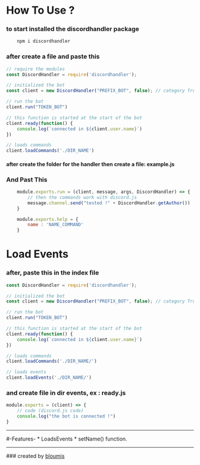 # How To Use ?

### to start installed the discordhandler package

```bash
    npm i discordhandler
```

### after create a file and paste this

```javascript
// require the modules
const DiscordHandler = require('discordhandler');

// initialized the bot
const client = new DiscordHandler("PREFIX_BOT", false); // category True Or False

// run the bot
client.run("TOKEN_BOT")

// this function is started at the start of the bot
client.ready(function() {
    console.log(`connected in ${client.user.name}`)
})

// loads commands
client.loadCommands('./DIR_NAME')
```

#### after create the folder for the handler then create a file: example.js
### And Past This

```javascript
    module.exports.run = (client, message, args, DiscordHandler) => {
        // then the commands work with discord.js
        message.channel.send("tested !" + DiscordHandler.getAuthor())
    }

    module.exports.help = {
        name : 'NAME_COMMAND'
    }
```

# Load Events
### after, paste this in the index file
```javascript
const DiscordHandler = require('discordhandler');

// initialized the bot
const client = new DiscordHandler("PREFIX_BOT", false); // category True Or False

// run the bot
client.run("TOKEN_BOT")

// this function is started at the start of the bot
client.ready(function() {
    console.log(`connected in ${client.user.name}`)
})

// loads commands
client.loadCommands('./DIR_NAME/')

// loads events
client.loadEvents('./DIR_NAME/')
```

### and create file in dir events, ex : ready.js
```javascript
module.exports = (client) => {
    // code (discord.js code)
    console.log("the bot is connected !")
}
```
<hr>
#-Features-
* LoadsEvents
* setName() function.
<hr>
### created by <a href="https://www.youtube.com/channel/UCBvw0QHJlcLMEZIntyUSA9g">bloumis</a>